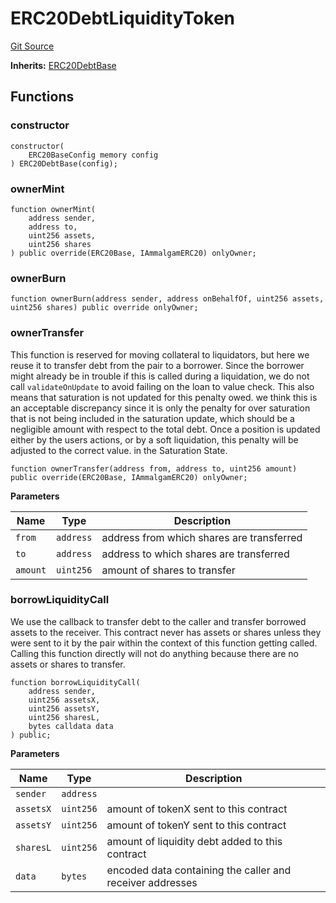# ERC20DebtLiquidityToken
[Git Source](https://github.com/Ammalgam-Protocol/core-v1/blob/d1df5df9e4b968d0d06a1d2d00a0120c1be82e15/contracts/tokens/ERC20DebtLiquidityToken.sol)

**Inherits:**
[ERC20DebtBase](/docs/developer-guide/contracts/tokens/ERC20DebtBase.sol/abstract.ERC20DebtBase.md)


## Functions
### constructor


```solidity
constructor(
    ERC20BaseConfig memory config
) ERC20DebtBase(config);
```

### ownerMint


```solidity
function ownerMint(
    address sender,
    address to,
    uint256 assets,
    uint256 shares
) public override(ERC20Base, IAmmalgamERC20) onlyOwner;
```

### ownerBurn


```solidity
function ownerBurn(address sender, address onBehalfOf, uint256 assets, uint256 shares) public override onlyOwner;
```

### ownerTransfer

This function is reserved for moving collateral to liquidators, but here we reuse it
to transfer debt from the pair to a borrower. Since the borrower might already be in trouble
if this is called during a liquidation, we do not call `validateOnUpdate` to avoid failing
on the loan to value check. This also means that saturation is not updated for this penalty
owed. we think this is an acceptable discrepancy since it is only the penalty for over
saturation that is not being included in the saturation update, which should be a negligible
amount with respect to the total debt. Once a position is updated either by the users
actions, or by a soft liquidation, this penalty will be adjusted to the correct value. in
the Saturation State.


```solidity
function ownerTransfer(address from, address to, uint256 amount) public override(ERC20Base, IAmmalgamERC20) onlyOwner;
```
**Parameters**

|Name|Type|Description|
|----|----|-----------|
|`from`|`address`|address from which shares are transferred|
|`to`|`address`|address to which shares are transferred|
|`amount`|`uint256`|amount of shares to transfer|


### borrowLiquidityCall

We use the callback to transfer debt to the caller and transfer borrowed assets to the receiver.
This contract never has assets or shares unless they were sent to it by the pair within
the context of this function getting called. Calling this function directly will not do
anything because there are no assets or shares to transfer.


```solidity
function borrowLiquidityCall(
    address sender,
    uint256 assetsX,
    uint256 assetsY,
    uint256 sharesL,
    bytes calldata data
) public;
```
**Parameters**

|Name|Type|Description|
|----|----|-----------|
|`sender`|`address`||
|`assetsX`|`uint256`|amount of tokenX sent to this contract|
|`assetsY`|`uint256`|amount of tokenY sent to this contract|
|`sharesL`|`uint256`|amount of liquidity debt added to this contract|
|`data`|`bytes`|encoded data containing the caller and receiver addresses|


